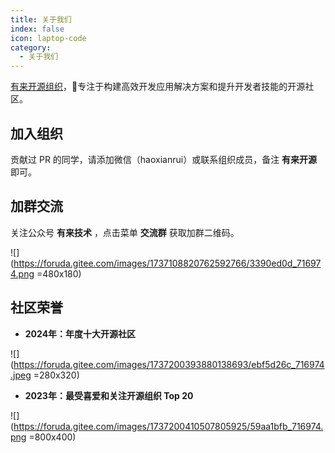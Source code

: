 ```yaml
---
title: 关于我们
index: false
icon: laptop-code
category:
  - 关于我们
---
```


[有来开源组织](https://gitee.com/youlaiorg)，🚀专注于构建高效开发应用解决方案和提升开发者技能的开源社区。

## 加入组织

贡献过 PR 的同学，请添加微信（haoxianrui）或联系组织成员，备注 **有来开源** 即可。


## 加群交流

关注公众号 **有来技术** ，点击菜单 **交流群** 获取加群二维码。

![](https://foruda.gitee.com/images/1737108820762592766/3390ed0d_716974.png =480x180)


## 社区荣誉

- **2024年：年度十大开源社区**

![](https://foruda.gitee.com/images/1737200393880138693/ebf5d26c_716974.jpeg =280x320)

- **2023年：最受喜爱和关注开源组织 Top 20**

![](https://foruda.gitee.com/images/1737200410507805925/59aa1bfb_716974.png =800x400)

